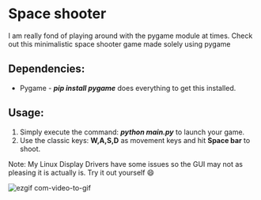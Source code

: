 # Space shooter
I am really fond of playing around with the pygame module at times. Check out this minimalistic space shooter game made solely using pygame

## Dependencies:
* Pygame - ***pip install pygame*** does everything to get this installed.

## Usage:
1. Simply execute the command: ***python main.py*** to launch your game. 
2. Use the classic keys: **W,A,S,D** as movement keys and hit **Space bar** to shoot.

Note: My Linux Display Drivers have some issues so the GUI may not as pleasing it is actually is. Try it out yourself :smile:

![ezgif com-video-to-gif](https://user-images.githubusercontent.com/29462447/83047382-ed347300-a065-11ea-829b-7b71163feacc.gif)
